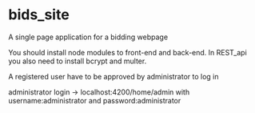 # bids_site
A single page application for a bidding webpage

You should install node modules to front-end and back-end. In REST_api you also need to install bcrypt and multer.

A registered user have to be approved by administrator to log in

administrator login -> localhost:4200/home/admin with username:administrator and password:administrator



 
